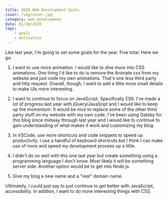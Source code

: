```yaml
---
title: 2020 Web Development Goals
cover: /img/cover.jpg
category: web development
date: 01/10/2020
tags: 
    - goals
    - motivation
---
```


Like last year, I'm going to set some goals for the year. Five total. Here we go.

1. I want to use more animation. I would like to dive more into CSS animations. One thing I'd like to do is remove the Animate.css from my website and just code my own animations. That's one less third party and http request. Overall, though, I want to add a little more small details to make UIs more interesting.

2. I want to continue to focus on JavaScript. Specifically ES6. I've made a lot of progress last year with jQuery/JavaSript and I would like to keep up the momentum. It would be nice to replace some of the other third party stuff on my website with my own code. I've been using Gatsby for this blog since midway through last year and I would like to continue to gain understanding of what makes it work and customizing my blog.

3. In VSCode, use more shortcuts and code snippets to speed up productivity. I use a handful of keyboard shortcuts but I think I can make use of more and speed my development process up a little.

4. I didn't do so well with this one last year but create something using a programming language I don't know. Most likely it will be something server side. Another option would be to get into Node.js.

5. Give my blog a new name and a "real" domain name.

Ultimately, I could just say to just continue to get better with JavaScript, accessibility. In addtion, I want to do more interesting things with CSS.